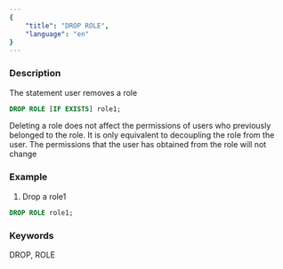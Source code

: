 ```yaml
---
{
    "title": "DROP ROLE",
    "language": "en"
}
---
```


<!--
Licensed to the Apache Software Foundation (ASF) under one
or more contributor license agreements.  See the NOTICE file
distributed with this work for additional information
regarding copyright ownership.  The ASF licenses this file
to you under the Apache License, Version 2.0 (the
"License"); you may not use this file except in compliance
with the License.  You may obtain a copy of the License at

  http://www.apache.org/licenses/LICENSE-2.0

Unless required by applicable law or agreed to in writing,
software distributed under the License is distributed on an
"AS IS" BASIS, WITHOUT WARRANTIES OR CONDITIONS OF ANY
KIND, either express or implied.  See the License for the
specific language governing permissions and limitations
under the License.
-->



### Description

The statement user removes a role

```sql
DROP ROLE [IF EXISTS] role1;
```

Deleting a role does not affect the permissions of users who previously belonged to the role. It is only equivalent to decoupling the role from the user. The permissions that the user has obtained from the role will not change

### Example

1. Drop a role1

  ```sql
  DROP ROLE role1;
  ```

### Keywords

DROP, ROLE



